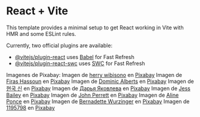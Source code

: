 # React + Vite

This template provides a minimal setup to get React working in Vite with HMR and some ESLint rules.

Currently, two official plugins are available:

- [@vitejs/plugin-react](https://github.com/vitejs/vite-plugin-react/blob/main/packages/plugin-react/README.md) uses [Babel](https://babeljs.io/) for Fast Refresh
- [@vitejs/plugin-react-swc](https://github.com/vitejs/vite-plugin-react-swc) uses [SWC](https://swc.rs/) for Fast Refresh

Imagenes de Pixabay:
Imagen de <a href="https://pixabay.com/es/users/herryway-29985/?utm_source=link-attribution&utm_medium=referral&utm_campaign=image&utm_content=101636">herry wibisono</a> en <a href="https://pixabay.com/es//?utm_source=link-attribution&utm_medium=referral&utm_campaign=image&utm_content=101636">Pixabay</a>
Imagen de <a href="https://pixabay.com/es/users/luckyhand2010-16493906/?utm_source=link-attribution&utm_medium=referral&utm_campaign=image&utm_content=5158702">Firas Hassoun</a> en <a href="https://pixabay.com/es//?utm_source=link-attribution&utm_medium=referral&utm_campaign=image&utm_content=5158702">Pixabay</a>
Imagen de <a href="https://pixabay.com/es/users/dompixabay-5302478/?utm_source=link-attribution&utm_medium=referral&utm_campaign=image&utm_content=2313462">Dominic Alberts</a> en <a href="https://pixabay.com/es//?utm_source=link-attribution&utm_medium=referral&utm_campaign=image&utm_content=2313462">Pixabay</a>
Imagen de <a href="https://pixabay.com/es/users/photowill-3967087/?utm_source=link-attribution&utm_medium=referral&utm_campaign=image&utm_content=4077817">현국 신</a> en <a href="https://pixabay.com/es//?utm_source=link-attribution&utm_medium=referral&utm_campaign=image&utm_content=4077817">Pixabay</a>
Imagen de <a href="https://pixabay.com/es/users/daria-yakovleva-3938704/?utm_source=link-attribution&utm_medium=referral&utm_campaign=image&utm_content=1971549">Дарья Яковлева</a> en <a href="https://pixabay.com/es//?utm_source=link-attribution&utm_medium=referral&utm_campaign=image&utm_content=1971549">Pixabay</a>
Imagen de <a href="https://pixabay.com/es/users/jessbaileydesign-7369896/?utm_source=link-attribution&utm_medium=referral&utm_campaign=image&utm_content=3127014">Jess Bailey</a> en <a href="https://pixabay.com/es//?utm_source=link-attribution&utm_medium=referral&utm_campaign=image&utm_content=3127014">Pixabay</a>
Imagen de <a href="https://pixabay.com/es/users/johnrp-1587831/?utm_source=link-attribution&utm_medium=referral&utm_campaign=image&utm_content=1379180">John Perrett</a> en <a href="https://pixabay.com/es//?utm_source=link-attribution&utm_medium=referral&utm_campaign=image&utm_content=1379180">Pixabay</a>
Imagen de <a href="https://pixabay.com/es/users/ponce_photography-2473530/?utm_source=link-attribution&utm_medium=referral&utm_campaign=image&utm_content=1470226">Aline Ponce</a> en <a href="https://pixabay.com/es//?utm_source=link-attribution&utm_medium=referral&utm_campaign=image&utm_content=1470226">Pixabay</a>
Imagen de <a href="https://pixabay.com/es/users/einladung_zum_essen-3625323/?utm_source=link-attribution&utm_medium=referral&utm_campaign=image&utm_content=2258062">Bernadette Wurzinger</a> en <a href="https://pixabay.com/es//?utm_source=link-attribution&utm_medium=referral&utm_campaign=image&utm_content=2258062">Pixabay</a>
Imagen de <a href="https://pixabay.com/es/users/1195798-1195798/?utm_source=link-attribution&utm_medium=referral&utm_campaign=image&utm_content=2193537">1195798</a> en <a href="https://pixabay.com/es//?utm_source=link-attribution&utm_medium=referral&utm_campaign=image&utm_content=2193537">Pixabay</a>
